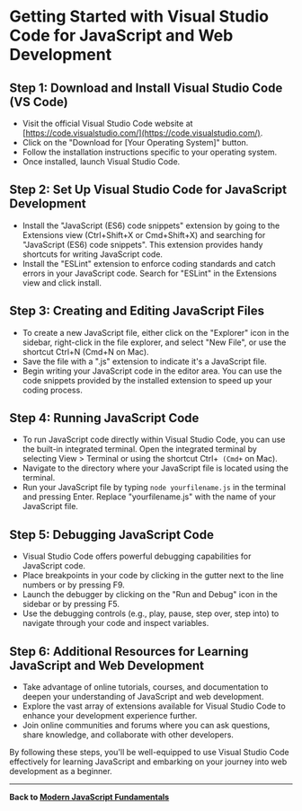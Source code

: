 # Getting Started with Visual Studio Code for JavaScript and Web Development

## Step 1: Download and Install Visual Studio Code (VS Code)

- Visit the official Visual Studio Code website at [https://code.visualstudio.com/](https://code.visualstudio.com/).
- Click on the "Download for [Your Operating System]" button.
- Follow the installation instructions specific to your operating system.
- Once installed, launch Visual Studio Code.

## Step 2: Set Up Visual Studio Code for JavaScript Development

- Install the "JavaScript (ES6) code snippets" extension by going to the Extensions view (Ctrl+Shift+X or Cmd+Shift+X) and searching for "JavaScript (ES6) code snippets". This extension provides handy shortcuts for writing JavaScript code.
- Install the "ESLint" extension to enforce coding standards and catch errors in your JavaScript code. Search for "ESLint" in the Extensions view and click install.

## Step 3: Creating and Editing JavaScript Files

- To create a new JavaScript file, either click on the "Explorer" icon in the sidebar, right-click in the file explorer, and select "New File", or use the shortcut Ctrl+N (Cmd+N on Mac).
- Save the file with a ".js" extension to indicate it's a JavaScript file.
- Begin writing your JavaScript code in the editor area. You can use the code snippets provided by the installed extension to speed up your coding process.

## Step 4: Running JavaScript Code

- To run JavaScript code directly within Visual Studio Code, you can use the built-in integrated terminal. Open the integrated terminal by selecting View > Terminal or using the shortcut Ctrl+` (Cmd+` on Mac).
- Navigate to the directory where your JavaScript file is located using the terminal.
- Run your JavaScript file by typing `node yourfilename.js` in the terminal and pressing Enter. Replace "yourfilename.js" with the name of your JavaScript file.

## Step 5: Debugging JavaScript Code

- Visual Studio Code offers powerful debugging capabilities for JavaScript code.
- Place breakpoints in your code by clicking in the gutter next to the line numbers or by pressing F9.
- Launch the debugger by clicking on the "Run and Debug" icon in the sidebar or by pressing F5.
- Use the debugging controls (e.g., play, pause, step over, step into) to navigate through your code and inspect variables.

## Step 6: Additional Resources for Learning JavaScript and Web Development

- Take advantage of online tutorials, courses, and documentation to deepen your understanding of JavaScript and web development.
- Explore the vast array of extensions available for Visual Studio Code to enhance your development experience further.
- Join online communities and forums where you can ask questions, share knowledge, and collaborate with other developers.

By following these steps, you'll be well-equipped to use Visual Studio Code effectively for learning JavaScript and embarking on your journey into web development as a beginner.

---

**Back to [Modern JavaScript Fundamentals](https://gunapalanivel.github.io/Modern-JavaScript-Fundamentals/)**
